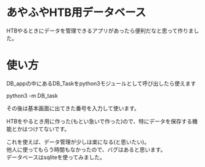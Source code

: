 # あやふやHTB用データベース
HTBやるときにデータを管理できるアプリがあったら便利だなと思って作りました。

# 使い方
DB_appの中にあるDB_Taskをpython3モジュールとして呼び出したら使えます

python3 -m DB_task

その後は基本画面に出てきた番号を入力して使います。

HTBをやるとき用に作った(もとい急いで作った)ので、特にデータを保存する機能とかはつけてないです。

これを使えば、データ管理が少しは楽になる(と思いたい)。  
他人に使ってもらう時間もなかったので、バグはあると思います。  
データベースはsqliteを使ってみました。
